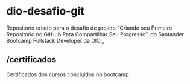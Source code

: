 # dio-desafio-git
Repositório criado para o desafio de projeto "Criando seu Primeiro Repositório no GitHub Para Compartilhar Seu Progresso", do Santander Bootcamp Fullstack Developer da DIO._

## /certificados
Certificados dos cursos concluídos no bootcamp